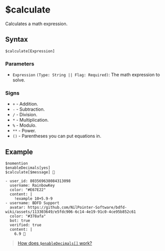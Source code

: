 # $calculate
Calculates a math expression.

## Syntax
```
$calculate[Expression]
```

### Parameters
- `Expression` `(Type: String || Flag: Required)`: The math expression to solve.

### Signs
- `+` - Addition.
- `-` - Subtraction.
- `/` - Division.
- `*` - Multiplication.
- `%` - Modulo.
- `**` - Power.
- `()` - Parentheses you can put equations in.

## Example
```
$nomention
$enableDecimals[yes]
$calculate[$message] 🧠
```

```discord yaml
- user_id: 803569638084313098
  username: RainbowKey
  color: "#E67E22"
  content: |
    !example 10+5.9-9
- username: BDFD Support
  avatar: https://github.com/NilPointer-Software/bdfd-wiki/assets/113303649/e5fdc906-6c14-4e19-91c0-4ce95b852c61
  color: "#378afa"
  bot: true
  verified: true
  content: |
    6.9 🧠
```

> [How does `$enableDecimals[]` work?](./enableDecimals.md)
